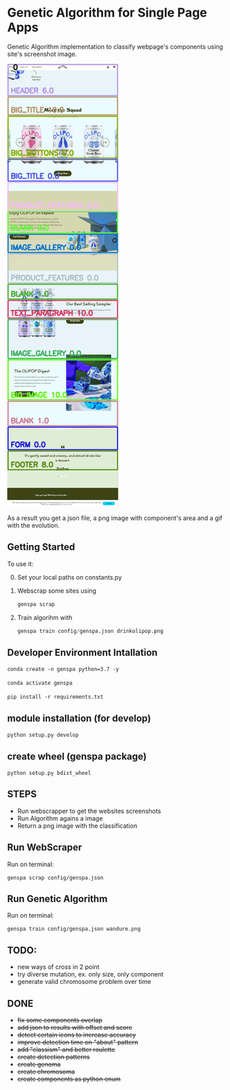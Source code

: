 # Genetic Algorithm for Single Page Apps

Genetic Algorithm implementation to classify webpage's components using site's screenshot image.

![Trained DNA](https://github.com/jbagnato/genetic-spa-classifier/blob/main/sample.gif)

As a result you get a json file, a png image with component's area and a gif with the evolution.

## Getting Started

To use it:

0. Set your local paths on constants.py


1. Webscrap some sites using

    ```python
    genspa scrap
    ```

2. Train algorihm with

   ```python
   genspa train config/genspa.json drinkolipop.png
   ```
   
 
## Developer Environment Intallation

```
conda create -n genspa python=3.7 -y

conda activate genspa

pip install -r requirements.txt 
```

## module installation (for develop)

```
python setup.py develop
```

## create wheel (genspa package)

```
python setup.py bdist_wheel
```

## STEPS

* Run webscrapper to get the websites screenshots
* Run Algorithm agains a image
* Return a png image with the classification

## Run WebScraper 

Run on terminal:

```
genspa scrap config/genspa.json
```

## Run Genetic Algorithm

Run on terminal:

```
genspa train config/genspa.json wandure.png
```

## TODO:

* new ways of cross in 2 point
* try diverse mutation, ex. only size, only component
* generate valid chromosome problem over time

## DONE

* ~~fix some components overlap~~
* ~~add json to results with offset and score~~
* ~~detect certain icons to increase accuracy~~
* ~~improve detection time on "about" pattern~~
* ~~add "classism" and better roulette~~
* ~~create detection patterns~~
* ~~create genoma~~
* ~~create chromosoma~~
* ~~create components as python enum~~
